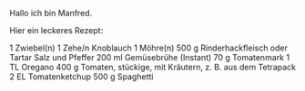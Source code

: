 Hallo ich bin Manfred.

Hier ein leckeres Rezept:

1	Zwiebel(n)
1 Zehe/n	Knoblauch
1	Möhre(n)
500 g	Rinderhackfleisch oder Tartar
Salz und Pfeffer
200 ml	Gemüsebrühe (Instant)
70 g	Tomatenmark
1 TL	Oregano
400 g	Tomaten, stückige, mit Kräutern, z. B. aus dem Tetrapack
2 EL	Tomatenketchup
500 g	Spaghetti